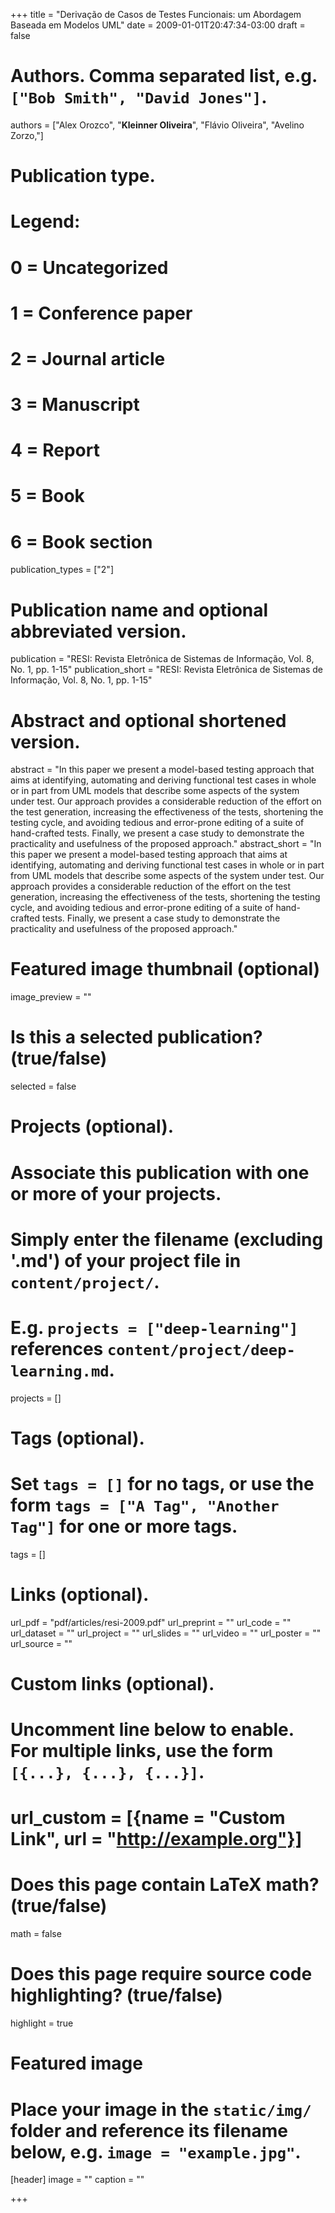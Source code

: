 +++
title = "Derivação de Casos de Testes Funcionais: um Abordagem Baseada em Modelos UML"
date = 2009-01-01T20:47:34-03:00
draft = false

# Authors. Comma separated list, e.g. `["Bob Smith", "David Jones"]`.
authors = ["Alex Orozco", "**Kleinner Oliveira**", "Flávio Oliveira", "Avelino Zorzo,"]

# Publication type.
# Legend:
# 0 = Uncategorized
# 1 = Conference paper
# 2 = Journal article
# 3 = Manuscript
# 4 = Report
# 5 = Book
# 6 = Book section
publication_types = ["2"]

# Publication name and optional abbreviated version.
publication = "RESI: Revista Eletrônica de Sistemas de Informação, Vol. 8, No. 1, pp. 1-15"
publication_short = "RESI: Revista Eletrônica de Sistemas de Informação, Vol. 8, No. 1, pp. 1-15"

# Abstract and optional shortened version.
abstract = "In this paper we present a model-based testing approach that aims at identifying, automating and deriving functional test cases in whole or in part from UML models that describe some aspects of the system under test. Our approach provides a considerable reduction of the effort on the test generation, increasing the effectiveness of the tests, shortening the testing cycle, and avoiding tedious and error-prone editing of a suite of hand-crafted tests. Finally, we present a case study to demonstrate the practicality and usefulness of the proposed approach."
abstract_short = "In this paper we present a model-based testing approach that aims at identifying, automating and deriving functional test cases in whole or in part from UML models that describe some aspects of the system under test. Our approach provides a considerable reduction of the effort on the test generation, increasing the effectiveness of the tests, shortening the testing cycle, and avoiding tedious and error-prone editing of a suite of hand-crafted tests. Finally, we present a case study to demonstrate the practicality and usefulness of the proposed approach."

# Featured image thumbnail (optional)
image_preview = ""

# Is this a selected publication? (true/false)
selected = false

# Projects (optional).
#   Associate this publication with one or more of your projects.
#   Simply enter the filename (excluding '.md') of your project file in `content/project/`.
#   E.g. `projects = ["deep-learning"]` references `content/project/deep-learning.md`.
projects = []

# Tags (optional).
#   Set `tags = []` for no tags, or use the form `tags = ["A Tag", "Another Tag"]` for one or more tags.
tags = []

# Links (optional).
url_pdf = "pdf/articles/resi-2009.pdf"
url_preprint = ""
url_code = ""
url_dataset = ""
url_project = ""
url_slides = ""
url_video = ""
url_poster = ""
url_source = ""

# Custom links (optional).
#   Uncomment line below to enable. For multiple links, use the form `[{...}, {...}, {...}]`.
# url_custom = [{name = "Custom Link", url = "http://example.org"}]

# Does this page contain LaTeX math? (true/false)
math = false

# Does this page require source code highlighting? (true/false)
highlight = true

# Featured image
# Place your image in the `static/img/` folder and reference its filename below, e.g. `image = "example.jpg"`.
[header]
image = ""
caption = ""

+++

